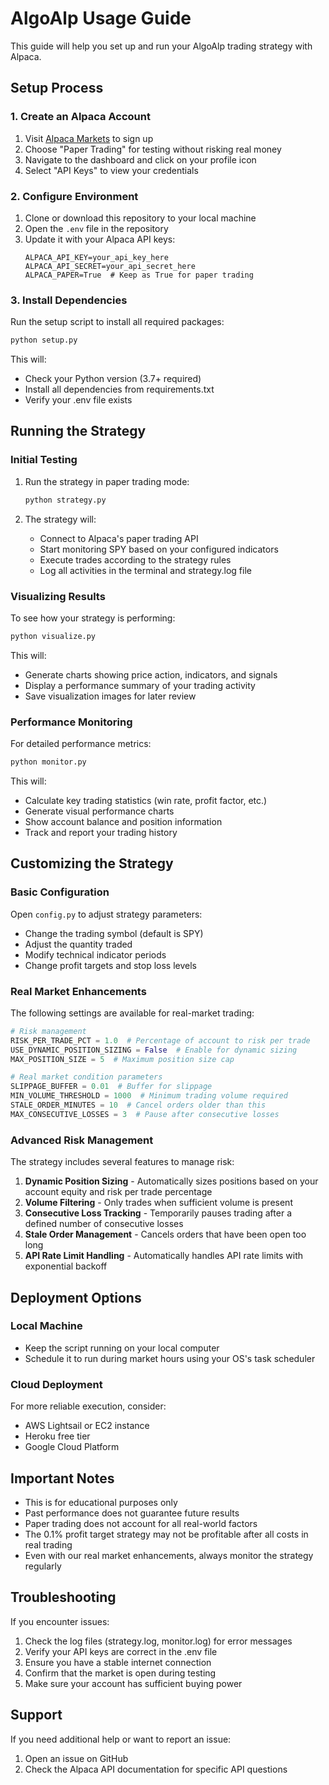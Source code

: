 # AlgoAlp Usage Guide

This guide will help you set up and run your AlgoAlp trading strategy with Alpaca.

## Setup Process

### 1. Create an Alpaca Account

1. Visit [Alpaca Markets](https://app.alpaca.markets/signup) to sign up
2. Choose "Paper Trading" for testing without risking real money
3. Navigate to the dashboard and click on your profile icon
4. Select "API Keys" to view your credentials

### 2. Configure Environment

1. Clone or download this repository to your local machine
2. Open the `.env` file in the repository
3. Update it with your Alpaca API keys:
   ```
   ALPACA_API_KEY=your_api_key_here
   ALPACA_API_SECRET=your_api_secret_here
   ALPACA_PAPER=True  # Keep as True for paper trading
   ```

### 3. Install Dependencies

Run the setup script to install all required packages:

```bash
python setup.py
```

This will:
- Check your Python version (3.7+ required)
- Install all dependencies from requirements.txt
- Verify your .env file exists

## Running the Strategy

### Initial Testing

1. Run the strategy in paper trading mode:
   ```bash
   python strategy.py
   ```

2. The strategy will:
   - Connect to Alpaca's paper trading API
   - Start monitoring SPY based on your configured indicators
   - Execute trades according to the strategy rules
   - Log all activities in the terminal and strategy.log file

### Visualizing Results

To see how your strategy is performing:

```bash
python visualize.py
```

This will:
- Generate charts showing price action, indicators, and signals
- Display a performance summary of your trading activity
- Save visualization images for later review

### Performance Monitoring

For detailed performance metrics:

```bash
python monitor.py
```

This will:
- Calculate key trading statistics (win rate, profit factor, etc.)
- Generate visual performance charts
- Show account balance and position information
- Track and report your trading history

## Customizing the Strategy

### Basic Configuration

Open `config.py` to adjust strategy parameters:

- Change the trading symbol (default is SPY)
- Adjust the quantity traded
- Modify technical indicator periods
- Change profit targets and stop loss levels

### Real Market Enhancements

The following settings are available for real-market trading:

```python
# Risk management 
RISK_PER_TRADE_PCT = 1.0  # Percentage of account to risk per trade
USE_DYNAMIC_POSITION_SIZING = False  # Enable for dynamic sizing
MAX_POSITION_SIZE = 5  # Maximum position size cap

# Real market condition parameters
SLIPPAGE_BUFFER = 0.01  # Buffer for slippage
MIN_VOLUME_THRESHOLD = 1000  # Minimum trading volume required
STALE_ORDER_MINUTES = 10  # Cancel orders older than this
MAX_CONSECUTIVE_LOSSES = 3  # Pause after consecutive losses
```

### Advanced Risk Management

The strategy includes several features to manage risk:

1. **Dynamic Position Sizing** - Automatically sizes positions based on your account equity and risk per trade percentage
2. **Volume Filtering** - Only trades when sufficient volume is present
3. **Consecutive Loss Tracking** - Temporarily pauses trading after a defined number of consecutive losses
4. **Stale Order Management** - Cancels orders that have been open too long
5. **API Rate Limit Handling** - Automatically handles API rate limits with exponential backoff

## Deployment Options

### Local Machine

- Keep the script running on your local computer
- Schedule it to run during market hours using your OS's task scheduler

### Cloud Deployment

For more reliable execution, consider:

- AWS Lightsail or EC2 instance
- Heroku free tier
- Google Cloud Platform

## Important Notes

- This is for educational purposes only
- Past performance does not guarantee future results
- Paper trading does not account for all real-world factors
- The 0.1% profit target strategy may not be profitable after all costs in real trading
- Even with our real market enhancements, always monitor the strategy regularly

## Troubleshooting

If you encounter issues:

1. Check the log files (strategy.log, monitor.log) for error messages
2. Verify your API keys are correct in the .env file
3. Ensure you have a stable internet connection
4. Confirm that the market is open during testing
5. Make sure your account has sufficient buying power

## Support

If you need additional help or want to report an issue:
1. Open an issue on GitHub
2. Check the Alpaca API documentation for specific API questions 